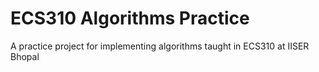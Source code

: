 # ECS310 Algorithms Practice

A practice project for implementing algorithms taught in ECS310 at IISER Bhopal
